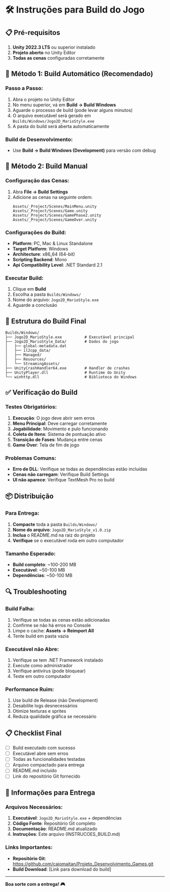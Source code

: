 # 🛠️ Instruções para Build do Jogo

## 📋 Pré-requisitos

1. **Unity 2022.3 LTS** ou superior instalado
2. **Projeto aberto** no Unity Editor
3. **Todas as cenas** configuradas corretamente

## 🚀 Método 1: Build Automático (Recomendado)

### Passo a Passo:
1. Abra o projeto no Unity Editor
2. No menu superior, vá em **Build → Build Windows**
3. Aguarde o processo de build (pode levar alguns minutos)
4. O arquivo executável será gerado em `Builds/Windows/Jogo2D_MarioStyle.exe`
5. A pasta do build será aberta automaticamente

### Build de Desenvolvimento:
- Use **Build → Build Windows (Development)** para versão com debug

## 🔧 Método 2: Build Manual

### Configuração das Cenas:
1. Abra **File → Build Settings**
2. Adicione as cenas na seguinte ordem:
   ```
   Assets/_Project/Scenes/MainMenu.unity
   Assets/_Project/Scenes/Game.unity
   Assets/_Project/Scenes/GamePhase2.unity
   Assets/_Project/Scenes/GameOver.unity
   ```

### Configurações do Build:
- **Platform**: PC, Mac & Linux Standalone
- **Target Platform**: Windows
- **Architecture**: x86_64 (64-bit)
- **Scripting Backend**: Mono
- **Api Compatibility Level**: .NET Standard 2.1

### Executar Build:
1. Clique em **Build**
2. Escolha a pasta `Builds/Windows/`
3. Nome do arquivo: `Jogo2D_MarioStyle.exe`
4. Aguarde a conclusão

## 📁 Estrutura do Build Final

```
Builds/Windows/
├── Jogo2D_MarioStyle.exe          # Executável principal
├── Jogo2D_MarioStyle_Data/        # Dados do jogo
│   ├── global-metadata.dat
│   ├── il2cpp_data/
│   ├── Managed/
│   ├── Resources/
│   └── StreamingAssets/
├── UnityCrashHandler64.exe        # Handler de crashes
├── UnityPlayer.dll                # Runtime do Unity
└── winhttp.dll                    # Biblioteca do Windows
```

## ✅ Verificação do Build

### Testes Obrigatórios:
1. **Execução**: O jogo deve abrir sem erros
2. **Menu Principal**: Deve carregar corretamente
3. **Jogabilidade**: Movimento e pulo funcionando
4. **Coleta de Itens**: Sistema de pontuação ativo
5. **Transição de Fases**: Mudança entre cenas
6. **Game Over**: Tela de fim de jogo

### Problemas Comuns:
- **Erro de DLL**: Verifique se todas as dependências estão incluídas
- **Cenas não carregam**: Verifique Build Settings
- **UI não aparece**: Verifique TextMesh Pro no build

## 📦 Distribuição

### Para Entrega:
1. **Compacte** toda a pasta `Builds/Windows/`
2. **Nome do arquivo**: `Jogo2D_MarioStyle_v1.0.zip`
3. **Inclua** o README.md na raiz do projeto
4. **Verifique** se o executável roda em outro computador

### Tamanho Esperado:
- **Build completo**: ~100-200 MB
- **Executável**: ~50-100 MB
- **Dependências**: ~50-100 MB

## 🔍 Troubleshooting

### Build Falha:
1. Verifique se todas as cenas estão adicionadas
2. Confirme se não há erros no Console
3. Limpe o cache: **Assets → Reimport All**
4. Tente build em pasta vazia

### Executável não Abre:
1. Verifique se tem .NET Framework instalado
2. Execute como administrador
3. Verifique antivírus (pode bloquear)
4. Teste em outro computador

### Performance Ruim:
1. Use build de Release (não Development)
2. Desabilite logs desnecessários
3. Otimize texturas e sprites
4. Reduza qualidade gráfica se necessário

## 📋 Checklist Final

- [ ] Build executado com sucesso
- [ ] Executável abre sem erros
- [ ] Todas as funcionalidades testadas
- [ ] Arquivo compactado para entrega
- [ ] README.md incluído
- [ ] Link do repositório Git fornecido

## 🎯 Informações para Entrega

### Arquivos Necessários:
1. **Executável**: `Jogo2D_MarioStyle.exe` + dependências
2. **Código Fonte**: Repositório Git completo
3. **Documentação**: README.md atualizado
4. **Instruções**: Este arquivo (INSTRUCOES_BUILD.md)

### Links Importantes:
- **Repositório Git**: https://github.com/caiomaitan/Projeto_Desenvolvimento_Games.git
- **Build Download**: [Link para download do build]

---

**Boa sorte com a entrega! 🎮**

